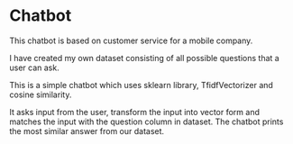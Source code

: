 # Chatbot

This chatbot is based on customer service for a mobile company. 

I have created my own dataset consisting of all possible questions that a user can ask.

This is a simple chatbot which uses sklearn library, TfidfVectorizer and cosine similarity.

It asks input from the user, transform the input into vector form and matches the input with the question column in dataset.
The chatbot prints the most similar answer from our dataset. 
